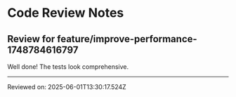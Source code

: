 # Code Review Notes

## Review for feature/improve-performance-1748784616797

Well done! The tests look comprehensive.

---
Reviewed on: 2025-06-01T13:30:17.524Z